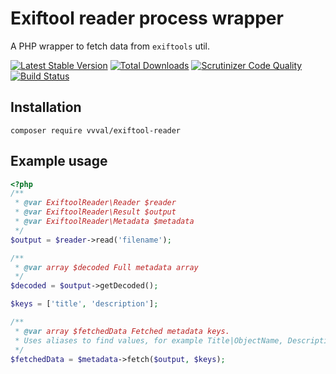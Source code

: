 # Exiftool reader process wrapper
A PHP wrapper to fetch data from `exiftools` util.

[![Latest Stable Version](https://poser.pugx.org/vvval/exiftool-reader/v/stable)](https://packagist.org/packages/vvval/exiftool-reader) 
[![Total Downloads](https://poser.pugx.org/vvval/exiftool-reader/downloads)](https://packagist.org/packages/vvval/exiftool-reader) 
[![Scrutinizer Code Quality](https://scrutinizer-ci.com/g/vvval/exiftool-reader/badges/quality-score.png)](https://scrutinizer-ci.com/g/vvval/exiftool-reader) 
[![Build Status](https://travis-ci.org/vvval/exiftool-reader.svg?branch=master)](https://travis-ci.org/vvval/exiftool-reader)

## Installation
```
composer require vvval/exiftool-reader
```

## Example usage
```php
<?php
/**
 * @var ExiftoolReader\Reader $reader
 * @var ExiftoolReader\Result $output
 * @var ExiftoolReader\Metadata $metadata
 */
$output = $reader->read('filename');

/**
 * @var array $decoded Full metadata array
 */
$decoded = $output->getDecoded();

$keys = ['title', 'description'];

/**
 * @var array $fetchedData Fetched metadata keys.
 * Uses aliases to find values, for example Title|ObjectName, Description|Caption-Abstract|ImageDescription, etc.
 */
$fetchedData = $metadata->fetch($output, $keys);
```